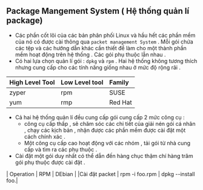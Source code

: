 ## Package Mangement System ( Hệ thống quản lí package)
- Các phần cốt lõi của các bản phân phối Linux và hầu hết các phần mềm của nó có được cài thông  qua `packet management System` . Mỗi gói chứa các tệp và các hướng dẫn khác cần thiết để làm cho một thành phần mềm hoạt động trên hệ thống . Các gói phụ thuộc lẫn nhau .
- Có hai lựa chọn quản lí gói : `dpkg` và `rpm` . Hai hệ thống không tương thích nhưng cung cấp cho các tính năng giống nhau ở mức độ rộng rãi .


| High Level Tool | Low Level tool | Family |
| :---------------| :---------     |:-------|
|     zyper       | rpm            | SUSE   |
| yum             | rmp            | Red Hat|

- Cả hai hệ thống quản lí đều cung cấp gói cung cấp 2 mức công cụ : 
  - công cụ cấp thấp , sẽ chăm sóc các chi tiết của giải nén gói cá nhân , chạy các kịch bản , nhận được các phần mềm được cài đặt một cách chính xác .
  - Một công cụ cấp cao hoạt động với các nhóm , tải gói từ nhà cung cấp và tìm ra các phụ thuộc .
- Cài đặt một gói duy nhất có thể dẫn đến hàng chục thậm chí hàng trăm gói phụ thuộc được cài đặt .

|       Operation          |      RPM        |     DEbian      |
|Cài đặt packet            | rpm -i foo.rpm  | dpkg --install foo.|